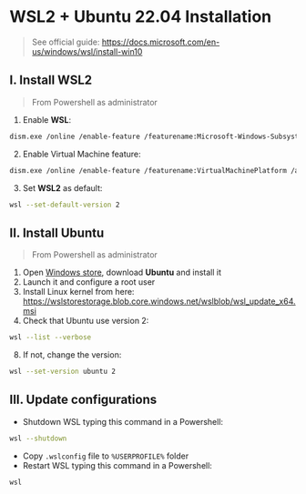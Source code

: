 # WSL2 + Ubuntu 22.04 Installation

> See official guide: https://docs.microsoft.com/en-us/windows/wsl/install-win10

## I. Install WSL2

> From Powershell as administrator
1. Enable **WSL**:
```sh
dism.exe /online /enable-feature /featurename:Microsoft-Windows-Subsystem-Linux /all /norestart
```
2. Enable Virtual Machine feature:
```sh
dism.exe /online /enable-feature /featurename:VirtualMachinePlatform /all /norestart
```
3. Set **WSL2** as default:
```sh
wsl --set-default-version 2
```

## II. Install Ubuntu

> From Powershell as administrator
1. Open [Windows store](https://aka.ms/wslstore), download **Ubuntu** and install it
2. Launch it and configure a root user
3. Install Linux kernel from here: https://wslstorestorage.blob.core.windows.net/wslblob/wsl_update_x64.msi
4. Check that Ubuntu use version 2:
```sh
wsl --list --verbose
```
8. If not, change the version:
```sh
wsl --set-version ubuntu 2
```

## III. Update configurations
- Shutdown WSL typing this command in a Powershell:
```sh
wsl --shutdown
```
- Copy `.wslconfig` file to `%USERPROFILE%` folder
- Restart WSL typing this command in a Powershell:
```sh
wsl
```